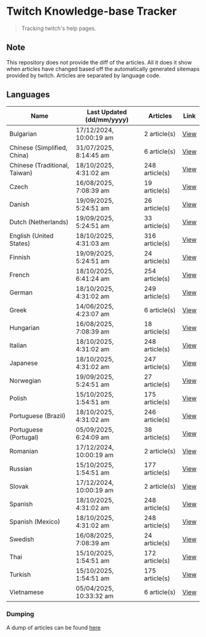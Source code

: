 # Twitch Knowledge-base Tracker
> Tracking twitch's help pages. 

## Note
This repository does not provide the diff of the articles. All it does it show when articles have changed based
off the automatically generated sitemaps provided by twitch. Articles are separated by language code.

## Languages

| Name                          | Last Updated (dd/mm/yyyy) | Articles       | Link                   |
|-------------------------------|---------------------------|----------------|------------------------|
| Bulgarian                     | 17/12/2024, 10:00:19 am   | 2 article(s)   | [View](docs/bg.md)     |
| Chinese (Simplified, China)   | 31/07/2025, 8:14:45 am    | 6 article(s)   | [View](docs/zh_CN.md)  |
| Chinese (Traditional, Taiwan) | 18/10/2025, 4:31:02 am    | 248 article(s) | [View](docs/zh_TW.md)  |
| Czech                         | 16/08/2025, 7:08:39 am    | 19 article(s)  | [View](docs/cs.md)     |
| Danish                        | 19/09/2025, 5:24:51 am    | 26 article(s)  | [View](docs/da.md)     |
| Dutch (Netherlands)           | 19/09/2025, 5:24:51 am    | 33 article(s)  | [View](docs/nl_NL.md)  |
| English (United States)       | 18/10/2025, 4:31:03 am    | 316 article(s) | [View](docs/en_US.md)  |
| Finnish                       | 19/09/2025, 5:24:51 am    | 24 article(s)  | [View](docs/fi.md)     |
| French                        | 18/10/2025, 6:41:24 am    | 254 article(s) | [View](docs/fr.md)     |
| German                        | 18/10/2025, 4:31:02 am    | 249 article(s) | [View](docs/de.md)     |
| Greek                         | 14/06/2025, 4:23:07 am    | 6 article(s)   | [View](docs/el.md)     |
| Hungarian                     | 16/08/2025, 7:08:39 am    | 18 article(s)  | [View](docs/hu.md)     |
| Italian                       | 18/10/2025, 4:31:02 am    | 248 article(s) | [View](docs/it.md)     |
| Japanese                      | 18/10/2025, 4:31:02 am    | 247 article(s) | [View](docs/ja.md)     |
| Norwegian                     | 19/09/2025, 5:24:51 am    | 27 article(s)  | [View](docs/no.md)     |
| Polish                        | 15/10/2025, 1:54:51 am    | 175 article(s) | [View](docs/pl.md)     |
| Portuguese (Brazil)           | 18/10/2025, 4:31:02 am    | 246 article(s) | [View](docs/pt_BR.md)  |
| Portuguese (Portugal)         | 05/09/2025, 6:24:09 am    | 38 article(s)  | [View](docs/pt_PT.md)  |
| Romanian                      | 17/12/2024, 10:00:19 am   | 2 article(s)   | [View](docs/ro.md)     |
| Russian                       | 15/10/2025, 1:54:51 am    | 177 article(s) | [View](docs/ru.md)     |
| Slovak                        | 17/12/2024, 10:00:19 am   | 2 article(s)   | [View](docs/sk.md)     |
| Spanish                       | 18/10/2025, 4:31:02 am    | 248 article(s) | [View](docs/es.md)     |
| Spanish (Mexico)              | 18/10/2025, 4:31:02 am    | 248 article(s) | [View](docs/es_MX.md)  |
| Swedish                       | 16/08/2025, 7:08:39 am    | 24 article(s)  | [View](docs/sv.md)     |
| Thai                          | 15/10/2025, 1:54:51 am    | 172 article(s) | [View](docs/th.md)     |
| Turkish                       | 15/10/2025, 1:54:51 am    | 175 article(s) | [View](docs/tr.md)     |
| Vietnamese                    | 05/04/2025, 10:33:32 am   | 6 article(s)   | [View](docs/vi.md)     |

### Dumping
A dump of articles can be found [here](docs/RAW.md)